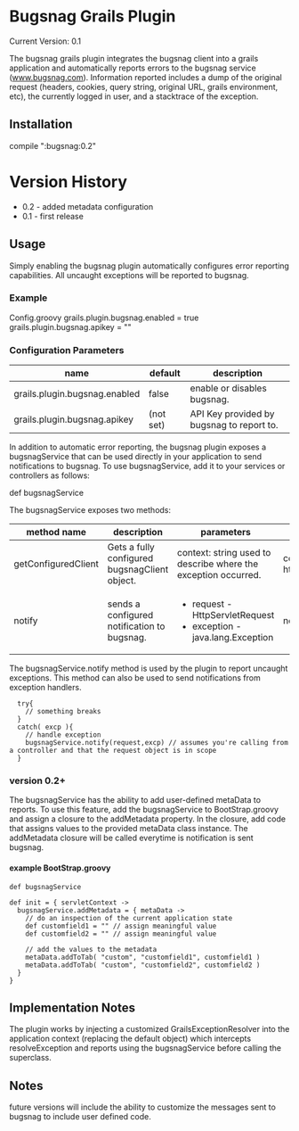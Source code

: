# Bugsnag Grails Plugin

Current Version: 0.1

The bugsnag grails plugin integrates the bugsnag client into a grails application and automatically reports errors to the bugsnag service (www.bugsnag.com). Information reported includes a dump of the original request (headers, cookies, query string, original URL, grails environment, etc), the currently logged in user, and a stacktrace of the exception.

## Installation

compile ":bugsnag:0.2"

# Version History
  <ul>
    <li>0.2 - added metadata configuration</li>
    <li>0.1 - first release</li>
  </ul>

## Usage

Simply enabling the bugsnag plugin automatically configures error reporting capabilities. All uncaught exceptions will be reported to bugsnag.

### Example 
Config.groovy
  grails.plugin.bugsnag.enabled = true
  grails.plugin.bugsnag.apikey = "<bugsnag API key>"

### Configuration Parameters

<table>
  <thead>
    <tr>
      <th>name</th>
      <th>default</th>
      <th>description</th>
  </thead>
  <tbody>
    <tr>
      <td>grails.plugin.bugsnag.enabled</td>
      <td>false</td>
      <td>enable or disables bugsnag.</td>
    </tr>
    <tr>
      <td>grails.plugin.bugsnag.apikey</td>
      <td>(not set)</td>
      <td>API Key provided by bugsnag to report to.</td>
    </tr>
  </tbody>
</table>

In addition to automatic error reporting, the bugsnag plugin exposes a bugsnagService that can be used directly in your application to send notifications to bugsnag. To use bugsnagService, add it to your services or controllers as follows:

  def bugsnagService

The bugsnagService exposes two methods:

<table>
  <thead>
    <th>method name</th>
    <th>description</th>
    <th>parameters</th>
    <th>returns</th>
  </thead>
  <tbody>
    <tr>
      <td>
getConfiguredClient
      </td>
      <td>
Gets a fully configured bugsnagClient object.
      </td>
      <td>
context: string used to describe where the exception occurred.
      </td>
      <td>
com.bugsnag.Client object (see https://bugsnag.com/docs/notifiers/java)
      </td>
    </tr>
    <tr>
      <td>
notify
      </td>
      <td>
sends a configured notification to bugsnag.
      </td>
      <td>
<ul>
  <li>
    request - HttpServletRequest
  </li>
  <li>
    exception - java.lang.Exception
  </li>
</ul>
      </td>
      <td>
nothing
      </td>   
    </tr>
  </tbody>
</table>

The bugsnagService.notify method is used by the plugin to report uncaught exceptions. This method can also be used to send notifications from exception handlers.

      try{
        // something breaks
      }
      catch( excp ){
        // handle exception
        bugsnagService.notify(request,excp) // assumes you're calling from a controller and that the request object is in scope
      }

### version 0.2+
The bugsnagService has the ability to add user-defined metaData to reports. To use this feature, add the bugsnagService to BootStrap.groovy and assign a closure to the addMetadata property. In the closure, add code that assigns values to the provided metaData class instance. The addMetadata closure will be called everytime is notification is sent bugsnag.

#### example BootStrap.groovy
    def bugsnagService

    def init = { servletContext ->
      bugsnagService.addMetadata = { metaData ->
        // do an inspection of the current application state
        def customfield1 = "" // assign meaningful value
        def customfield2 = "" // assign meaningful value
        
        // add the values to the metadata
        metaData.addToTab( "custom", "customfield1", customfield1 )
        metaData.addToTab( "custom", "customfield2", customfield2 )
      }
    }

## Implementation Notes
The plugin works by injecting a customized GrailsExceptionResolver into the application context (replacing the default object) which intercepts resolveException and reports using the bugsnagService before calling the superclass.

## Notes
future versions will include the ability to customize the messages sent to bugsnag to include user defined code.
